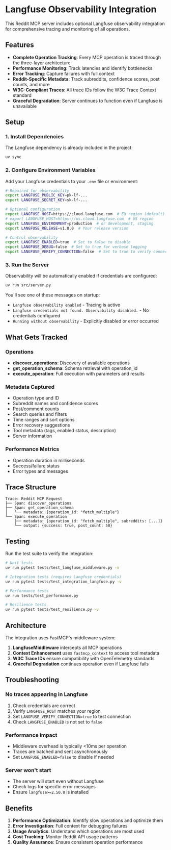 # Langfuse Observability Integration

This Reddit MCP server includes optional Langfuse observability integration for comprehensive tracing and monitoring of all operations.

## Features

- **Complete Operation Tracking**: Every MCP operation is traced through the three-layer architecture
- **Performance Monitoring**: Track latencies and identify bottlenecks
- **Error Tracking**: Capture failures with full context
- **Reddit-Specific Metadata**: Track subreddits, confidence scores, post counts, and more
- **W3C-Compliant Traces**: All trace IDs follow the W3C Trace Context standard
- **Graceful Degradation**: Server continues to function even if Langfuse is unavailable

## Setup

### 1. Install Dependencies

The Langfuse dependency is already included in the project:

```bash
uv sync
```

### 2. Configure Environment Variables

Add your Langfuse credentials to your `.env` file or environment:

```bash
# Required for observability
export LANGFUSE_PUBLIC_KEY=pk-lf-...
export LANGFUSE_SECRET_KEY=sk-lf-...

# Optional configuration
export LANGFUSE_HOST=https://cloud.langfuse.com  # EU region (default)
# export LANGFUSE_HOST=https://us.cloud.langfuse.com  # US region
export LANGFUSE_ENVIRONMENT=production  # or development, staging
export LANGFUSE_RELEASE=v1.0.0  # Your release version

# Control observability
export LANGFUSE_ENABLED=true  # Set to false to disable
export LANGFUSE_DEBUG=false  # Set to true for verbose logging
export LANGFUSE_VERIFY_CONNECTION=false  # Set to true to verify connection on startup
```

### 3. Run the Server

Observability will be automatically enabled if credentials are configured:

```bash
uv run src/server.py
```

You'll see one of these messages on startup:
- `Langfuse observability enabled` - Tracing is active
- `Langfuse credentials not found. Observability disabled.` - No credentials configured
- `Running without observability` - Explicitly disabled or error occurred

## What Gets Tracked

### Operations
- **discover_operations**: Discovery of available operations
- **get_operation_schema**: Schema retrieval with operation_id
- **execute_operation**: Full execution with parameters and results

### Metadata Captured
- Operation type and ID
- Subreddit names and confidence scores
- Post/comment counts
- Search queries and filters
- Time ranges and sort options
- Error recovery suggestions
- Tool metadata (tags, enabled status, description)
- Server information

### Performance Metrics
- Operation duration in milliseconds
- Success/failure status
- Error types and messages

## Trace Structure

```
Trace: Reddit MCP Request
├── Span: discover_operations
├── Span: get_operation_schema
│   └── metadata: {operation_id: "fetch_multiple"}
└── Span: execute_operation
    ├── metadata: {operation_id: "fetch_multiple", subreddits: [...]}
    └── output: {success: true, post_count: 50}
```

## Testing

Run the test suite to verify the integration:

```bash
# Unit tests
uv run pytest tests/test_langfuse_middleware.py -v

# Integration tests (requires Langfuse credentials)
uv run pytest tests/test_integration_langfuse.py -v

# Performance tests
uv run tests/test_performance.py

# Resilience tests
uv run pytest tests/test_resilience.py -v
```

## Architecture

The integration uses FastMCP's middleware system:

1. **LangfuseMiddleware** intercepts all MCP operations
2. **Context Enhancement** uses `fastmcp_context` to access tool metadata
3. **W3C Trace IDs** ensure compatibility with OpenTelemetry standards
4. **Graceful Degradation** continues operation even if Langfuse fails

## Troubleshooting

### No traces appearing in Langfuse
1. Check credentials are correct
2. Verify `LANGFUSE_HOST` matches your region
3. Set `LANGFUSE_VERIFY_CONNECTION=true` to test connection
4. Check `LANGFUSE_ENABLED` is not set to `false`

### Performance impact
- Middleware overhead is typically <10ms per operation
- Traces are batched and sent asynchronously
- Set `LANGFUSE_ENABLED=false` to disable if needed

### Server won't start
- The server will start even without Langfuse
- Check logs for specific error messages
- Ensure `langfuse>=2.50.0` is installed

## Benefits

1. **Performance Optimization**: Identify slow operations and optimize them
2. **Error Investigation**: Full context for debugging failures
3. **Usage Analytics**: Understand which operations are most used
4. **Cost Tracking**: Monitor Reddit API usage patterns
5. **Quality Assurance**: Ensure consistent operation performance